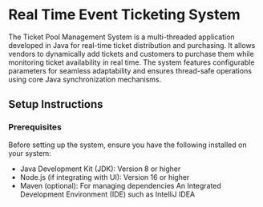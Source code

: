 
# Real Time Event Ticketing System

The Ticket Pool Management System is a multi-threaded application developed in Java for real-time ticket distribution and purchasing. It allows vendors to dynamically add tickets and customers to purchase them while monitoring ticket availability in real time. The system features configurable parameters for seamless adaptability and ensures thread-safe operations using core Java synchronization mechanisms.

 


## Setup Instructions

### Prerequisites

Before setting up the system, ensure you have the following installed on your system:

- Java Development Kit (JDK): Version 8 or higher
- Node.js (if integrating with UI): Version 16 or higher 
- Maven (optional): For managing dependencies An Integrated Development Environment (IDE) such as IntelliJ IDEA




